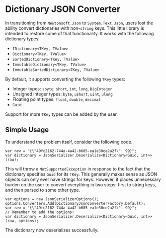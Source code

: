 # Dictionary JSON Converter

In transitioning from `Newtonsoft.Json` to `System.Text.Json`, users lost the ability convert dictionaries with non-`string` keys. This little library is intended to restore some of that functionality. It works with the following dictionary types:

- `IDictionary<TKey, TValue>`
- `Dictionary<TKey, TValue>`
- `SortedDictionary<TKey, TValue>`
- `ImmutableDictionary<TKey, TValue>`
- `ImmutableSortedDictionary<TKey, TValue>`

By default, it supports converting the following `TKey` types:

- Integer types: `sbyte`, `short`, `int`, `long`, `BigInteger`
- Unsigned integer types: `byte`, `ushort`, `uint`, `ulong`
- Floating point types: `float`, `double`, `decimal`
- `Guid`

Support for more `TKey` types can be added by the user.

## Simple Usage

To understand the problem itself, consider the following code.

    var raw = "{\"49fc2162-744a-4a42-b685-ea1e30ce2a2f\": 99}";
    var dictionary = JsonSerializer.Deserialize<Dictionary<Guid, int>>(raw);

This will throw a `NotSupportedException` in response to the fact that the dictionary specifies `Guid` for its `TKey`. This generally makes sense as JSON objects can only ever have strings for keys. However, it places unnecessary burden on the user to convert everything in two steps: first to string keys, and then parsed to some other type.

    var options = new JsonSerializerOptions();
    options.Converters.Add(DictionaryJsonConverterFactory.Default);
    var raw = "{\"49fc2162-744a-4a42-b685-ea1e30ce2a2f\": 99}";
    // Remember to add the options!
    var dictionary = JsonSerializer.Deserialize<Dictionary<Guid, int>>(raw, options);

The dictionary now deserializes successfully.
